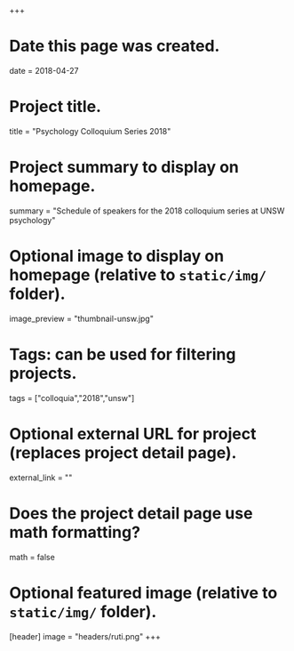 +++
# Date this page was created.
date = 2018-04-27

# Project title.
title = "Psychology Colloquium Series 2018"

# Project summary to display on homepage.
summary = "Schedule of speakers for the 2018 colloquium series at UNSW psychology"

# Optional image to display on homepage (relative to `static/img/` folder).
image_preview = "thumbnail-unsw.jpg"

# Tags: can be used for filtering projects.
tags = ["colloquia","2018","unsw"]

# Optional external URL for project (replaces project detail page).
external_link = ""

# Does the project detail page use math formatting?
math = false

# Optional featured image (relative to `static/img/` folder).
[header]
image = "headers/ruti.png"
+++
